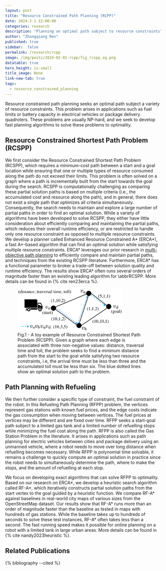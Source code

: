 ```yaml
---
layout: post
title: "Resource Constrained Path Planning (RCPP)"
date: 2024-2-1 12:00:00
categories: research
description: "Planning an optimal path subject to resource constraints"
author: "Zhongqiang Ren"
published: true
sidebar:  false
permalink: /research/rcpp
image: /img/posts/2024-02-01-rcpp/fig_rcspp_eg.png
datatable: true
hero_height: is-small
title_image: None
link-new-tab: true
tags:
  - resource_constrained_planning
---
```


Resource constrained path planning seeks an optimal path subject a variety of resource constraints. This problem arises in applications such as fuel limits or battery capacity in electrical vehicles or package delivery quadroters. These problems are usually NP-hard, and we seek to develop fast planning algorithms to solve these problems to optimality.

## Resource Constrained Shortest Path Problem (RCSPP)

We first consider the Resource Constrained Shortest Path Problem (RCSPP), which requires a minimum-cost path between a start and a goal location while ensuring that one or multiple types of resource consumed along the path do not exceed their limits.
This problem is often solved on a graph where a path is incrementally built from the start towards the goal during the search.
RCSPP is computationally challenging as comparing these partial solution paths is based on multiple criteria (i.e., the accumulated cost and resource along the path), and in general, there does not exist a single path that optimizes all criteria simultaneously.
Consequently, the search needs to maintain and explore a large number of partial paths in order to find an optimal solution.
While a variety of algorithms have been developed to solve RCSPP, they either have little consideration about efficiently comparing and maintaining the partial paths, which reduces their overall runtime efficiency, or are restricted to handle only one resource constraint as opposed to multiple resource constraints.
We develop a planner called Enhanced Resource Constrained A\* (ERCA\*), a fast A\*-based algorithm that can find an optimal solution while satisfying multiple resource constraints.
ERCA\* leverages our prior research in [multi-objective path planning](/research/mopp) to efficiently compare and maintain partial paths, and techniques from the existing RCSPP literature. Furthermore, ERCA\* has a functional parameter to broker a trade-off between solution quality and runtime efficiency.
The results show ERCA\* often runs several orders of magnitude faster than an existing leading algorithm for \abbrRCSPP. More details can be found in {% cite ren23erca %}.


<figure>
 <img src="/img/posts/2024-02-01-rcpp/fig_rcspp_eg.png" alt="image" style="width:80%"/>
  <figcaption>Fig.1 - A toy example of Resource Constrained Shortest Path Problem (RCSPP). Given a graph where each edge is associated with three non-negative values: distance, traversal time and toll, the problem seeks to find a minimum distance path from the start to the goal while satisfying two resource constraints, i.e, the arrival time must be less than three and the accumulated toll must be less than six. The blue dotted lines show an optimal solution path to the problem.
  </figcaption>
</figure>


## Path Planning with Refueling

We then further consider a specific type of constraint, the fuel constraint of the robot. 
In this Refueling Path Planning (RFPP) problem, the vertices represent gas stations with known fuel prices, and the edge costs indicate the gas consumption when moving between vertices. The fuel prices at vertices may be different and are fixed over time. RFPP seeks a start-goal path subject to a limited gas tank and a limited number of refuelling stops while minimizing the fuel cost along the path. RFPP is also called the Gas Station Problem in the literature. It arises in applications such as path planning for electric vehicles between cities and package delivery using an unmanned vehicle, where a robot needs to move over long distance when refuelling becomes necessary. While RFPP is polynomial time solvable, it remains a challenge to quickly compute an optimal solution in practice since the robot needs to simultaneously determine the path, where to make the stops, and the amount of refuelling at each stop.

We focus on developing exact algorithms that can solve RFPP to optimality. Based on our research on ERCA\*, we develop a heuristic search algorithm called RF-A\*, which iteratively constructs partial solution paths from the start vertex to the goal guided by a heuristic function. We compare RF-A\* against baselines in real-world city maps of various sizes from the OpenStreetMap dataset. Our results show that RF-A\* runs more than an order of magnitude faster than the baseline as tested in maps with hundreds of gas stations.
While the baseline takes up to hundreds of seconds to solve these test instances, RF-A\* often takes less than a second. The fast running speed makes it possible for online planning on a robot with a limited tank in large urban areas. More details can be found in {% cite nandy2023heuristic %}.

## Related Publications

{% bibliography --cited %}






